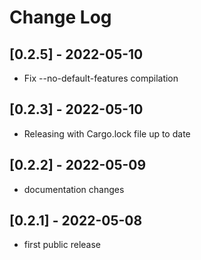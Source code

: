 # Change Log

## [0.2.5] - 2022-05-10
- Fix --no-default-features compilation

## [0.2.3] - 2022-05-10
- Releasing with Cargo.lock file up to date

## [0.2.2] - 2022-05-09
- documentation changes

## [0.2.1] - 2022-05-08
- first public release
